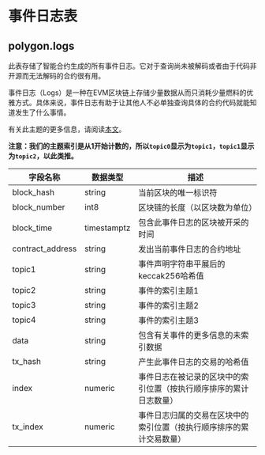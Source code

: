 # 事件日志表

## polygon.logs

此表存储了智能合约生成的所有事件日志。它对于查询尚未被解码或者由于代码非开源而无法解码的合约很有用。

事件日志（Logs）是一种在EVM区块链上存储少量数据从而只消耗少量燃料的优雅方式。具体来说，事件日志有助于让其他人不必单独查询具体的合约代码就能知道发生了什么事情。

有关此主题的更多信息，请阅读[本文](https://medium.com/mycrypto/understanding-event-logs-on-the-ethereum-blockchain-f4ae7ba50378)。

**注意：我们的主题索引是从1开始计数的，所以`topic0`显示为`topic1`，`topic1`显示为`topic2`，以此类推。**

| **字段名称**     | **数据类型** | **描述**                                                                          |
| ----------------- | ------------ | ------------------------------------------------------------------------------------------------------------ |
| block\_hash       | string       | 当前区块的唯一标识符                                                                          |
| block\_number     | int8         | 区块链的长度（以区块数为单位）                                                                       |
| block\_time       | timestamptz  | 包含此事件日志的区块被开采的时间                                                     |
| contract\_address | string       | 发出当前事件日志的合约地址                                                             |
| topic1            | string       | 事件声明字符串平展后的keccak256哈希值                                                      |
| topic2            | string       | 事件的索引主题1                                                                                   |
| topic3            | string       | 事件的索引主题2                                                                                  |
| topic4            | string       | 事件的索引主题3                                                                                   |
| data              | string       | 包含有关事件的更多信息的未索引数据                                                   |
| tx\_hash          | string       | 产生此事件日志的交易的哈希值                                               |
| index             | numeric      | 事件日志在被记录的区块中的索引位置（按执行顺序排序的累计日志数量）                      |
| tx\_index         | numeric      | 事件日志归属的交易在区块中的索引位置（按执行顺序排序的累计交易数量） |
